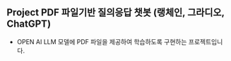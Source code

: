 ##  Project PDF 파일기반 질의응답 챗봇 (랭체인, 그라디오, ChatGPT)
- OPEN AI LLM 모델에 PDF 파일을 제공하여 학습하도록 구현하는 프로젝트입니다. 
